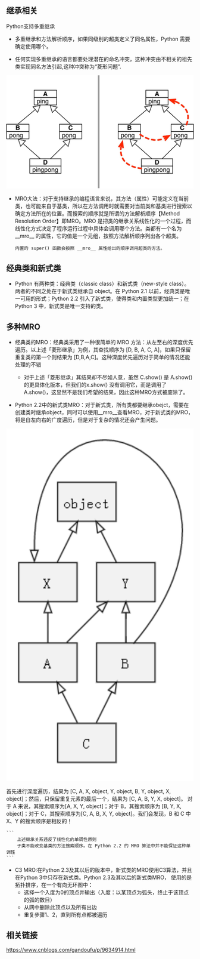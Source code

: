 ## 继承相关

Python支持多重继承

* 多重继承和方法解析顺序，如果同级别的超类定义了同名属性，Python 需要确定使用哪个。

* 任何实现多重继承的语言都要处理潜在的命名冲突，这种冲突由不相关的祖先类实现同名方法引起,这种冲突称为“菱形问题”.

![avatar](images/1.jpg)

* MRO大法：对于支持继承的编程语言来说，其方法（属性）可能定义在当前类，也可能来自于基类，所以在方法调用时就需要对当前类和基类进行搜索以确定方法所在的位置。而搜索的顺序就是所谓的方法解析顺序【Method Resolution Order】即MRO。MRO 是把类的继承关系线性化的一个过程，而线性化方式决定了程序运行过程中具体会调用哪个方法。类都有一个名为__mro__ 的属性，它的值是一个元组，按照方法解析顺序列出各个超类。
    ```
    内置的 super() 函数会按照 __mro__ 属性给出的顺序调用超类的方法。
    ```

## 经典类和新式类

* Python 有两种类：经典类（classic class）和新式类（new-style class）。两者的不同之处在于新式类继承自 object。在 Python 2.1 以前，经典类是唯一可用的形式；Python 2.2 引入了新式类，使得类和内置类型更加统一；在 Python 3 中，新式类是唯一支持的类。

## 多种MRO

* 经典类的MRO：经典类采用了一种很简单的 MRO 方法：从左至右的深度优先遍历。以上述「菱形继承」为例，其查找顺序为 [D, B, A, C, A]，如果只保留重复类的第一个则结果为 [D,B,A,C]。这种深度优先遍历对于简单的情况还能处理的不错
    * 对于上述「菱形继承」其结果却不尽如人意，虽然 C.show() 是 A.show() 的更具体化版本，但我们的x.show() 没有调用它，而是调用了 A.show()，这显然不是我们希望的结果，因此这种MRO方式被废除了。
    
* Python 2.2中的新式类MRO：对于新式类，所有类都要继承obejct，需要在创建类时继承object，同时可以使用__mro__查看MRO，对于新式类的MRO，将是自左向右的广度遍历，但是对于复杂的情况还会产生问题。

![avatar](images/2.png)

首先进行深度遍历，结果为 [C, A, X, object, Y, object, B, Y, object, X, object]；然后，只保留重复元素的最后一个，结果为 [C, A, B, Y, X, object]。
对于 A 来说，其搜索顺序为[A, X, Y, object]；对于 B，其搜索顺序为 [B, Y, X, object]；对于 C，其搜索顺序为[C, A, B, X, Y, object]。我们会发现，B 和 C 中 X、Y 的搜索顺序是相反的！
    
    ```
        上述继承关系违反了线性化的单调性原则
        子类不能改变基类的方法搜索顺序。在 Python 2.2 的 MRO 算法中并不能保证这种单调性 
    ```
* C3 MRO:在Python 2.3及其以后的版本中，新式类的MRO使用C3算法，并且在Python 3中只存在新式类。Python 2.3及其以后的新式类MRO，
使用的是拓扑排序，在一个有向无环图中：
    * 选择一个入度为0的顶点并输出（入度：以某顶点为弧头，终止于该顶点的弧的数目）
    * 从网中删除此顶点以及所有出边
    * 重复步骤1、2，直到所有点都被遍历    
    
## 相关链接

https://www.cnblogs.com/gandoufu/p/9634914.html